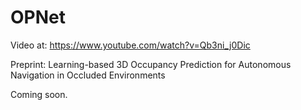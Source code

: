 # OPNet

Video at:
https://www.youtube.com/watch?v=Qb3ni_j0Dic

Preprint:
Learning-based 3D Occupancy Prediction for Autonomous Navigation in Occluded Environments

Coming soon.
